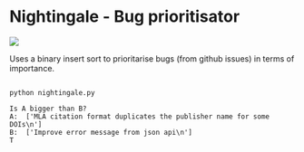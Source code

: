# Nightingale - Bug prioritisator

![](https://i1.wp.com/komotoz.ru/photo/zhivotnye/images/solovey/solovey_10.jpg)

Uses a binary insert sort to prioritarise bugs (from github issues) in terms of importance.



```shell

python nightingale.py

Is A bigger than B?
A:  ['MLA citation format duplicates the publisher name for some DOIs\n']
B:  ['Improve error message from json api\n']
T

```